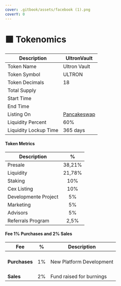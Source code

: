 ```yaml
---
cover: .gitbook/assets/facebook (1).png
coverY: 0
---
```


# 🟪 Tokenomics

| Description           | UltronVault                                                                                               |
| --------------------- | --------------------------------------------------------------------------------------------------------- |
| Token Name            | Ultron Vault                                                                                              |
| Token Symbol          | ULTRON                                                                                                    |
| Token Decimals        | 18                                                                                                        |
| Total Supply          |                                                                                                           |
| Start Time            |                                                                                                           |
| End Time              |                                                                                                           |
| Listing On            | [Pancakeswap](https://pancakeswap.finance/swap?outputCurrency=0x71469B1180E2A76BA82A9cE7609077acb52f7B29) |
| Liquidity Percent     | 60%                                                                                                       |
| Liquidity Lockup Time | 365 days                                                                                                  |

#### Token Metrics

| Description          |    %   |
| -------------------- | :----: |
| Presale              | 38,21% |
| Liquidity            | 21,78% |
| Staking              |   10%  |
| Cex Listing          |   10%  |
| Developmente Project |   5%   |
| Marketing            |   5%   |
| Advisors             |   5%   |
| Referrals Program    |  2,5%  |

#### Fee 1% Purchases and 2% Sales

| Fee                |  %  | Description              |
| ------------------ | :-: | ------------------------ |
| <h4>Purchases</h4> |  1% | New Platform Development |
| **Sales**          |  2% | Fund raised for burnings |
